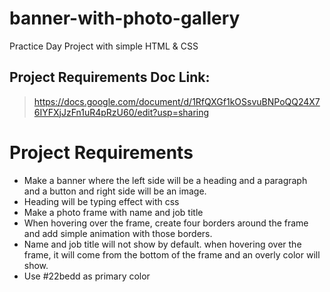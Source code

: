 # banner-with-photo-gallery
Practice Day Project with simple HTML &amp; CSS
## Project Requirements Doc Link:
> https://docs.google.com/document/d/1RfQXGf1kOSsvuBNPoQQ24X76IYFXjJzFn1uR4pRzU60/edit?usp=sharing

# Project Requirements
- Make a banner where the left side will be a heading and a paragraph and a button and right side will be an image.
- Heading will be typing effect with css
- Make a photo frame with name and job title
- When hovering over the frame, create four borders around the frame and add simple animation with those borders.
- Name and job title will not show by default. when hovering over the frame, it will come from the bottom of the frame and an overly color will show.
- Use #22bedd as primary color


